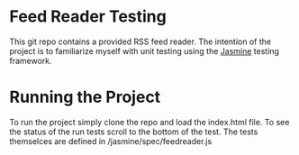 # Feed Reader Testing

This git repo contains a provided RSS feed reader. The intention of the project is to familiarize myself with unit testing using the [Jasmine](http://jasmine.github.io/) testing framework.

# Running the Project
To run the project simply clone the repo and load the index.html file. To see the status of the run tests scroll to the bottom of the test. The tests themselces are defined in /jasmine/spec/feedreader.js
